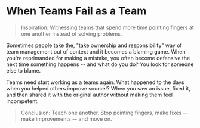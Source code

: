 # When Teams Fail as a Team

> Inspiration: Witnessing teams that spend more time pointing fingers at one 
> another instead of solving problems.

Sometimes people take the, "take ownership and responsibility" way of team management 
out of context and it becomes a blaming game. When you're reprimanded for making 
a mistake, you often become defensive the next time something happens -- and
what do you do? You look for someone else to blame.

Teams need start working as a teams again. What happened to the days when you 
helped others improve source!? When you saw an issue, fixed it, and then shared 
it with the original author without making them feel incompetent.

> Conclusion: Teach one another. Stop pointing fingers, make fixes -- make 
> improvements -- and move on.